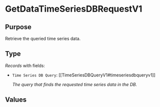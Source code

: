 # GetDataTimeSeriesDBRequestV1

## Purpose

<!-- --8<-- [start:purpose] -->
Retrieve the queried time series data.
<!-- --8<-- [end:purpose] -->

## Type

<!-- --8<-- [start:type] -->
<div class="type">

*Records* with fields:
- `Time Series DB Query`: [[TimeSeriesDBQueryV1#timeseriesdbqueryv1]]

  *The query that finds the requested time series data in the DB.*


</div>
<!-- --8<-- [end:type] -->

## Values

